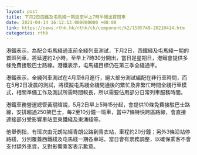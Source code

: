 ```yaml
---
layout: post
title: 下月2日西鐵及屯馬綫一期延至早上7時半開出首班車
date: 2021-04-14 16:12:13.000000000 +08:00
link: https://news.rthk.hk/rthk/ch/component/k2/1585749-20210414.htm
categories: rthk
---
```


港鐵表示，為配合屯馬綫通車前全綫列車測試，下月2日，西鐵綫及屯馬綫一期的首班列車，將延遲約2小時，至早上7時30分開出，當日是星期日，港鐵會提供多條免費接駁巴士路線。港鐵表示，屯馬綫目標仍在第三季全綫通車。

港鐵表示，全綫列車測試在4月至6月進行，絕大部分測試編配在非行車時間，而在5月2日凌晨的測試，將模擬屯馬綫全綫開通後的繁忙及非繁忙時間全綫行車模式，相關準備工作及測試所需時間較長，所以需要佔用部分日常列車服務時間。

港鐵車務營運總管黃琨暐說，5月2日早上5時15分起，會提供10條免費接駁巴士路線，安排超過250架巴士，每2至10分鐘一班車，當中7條特快跨區路線，會直接連接部分受影響車站至東鐵綫及東涌綫等。

他舉例指，有班次由元朗站經青朗公路到青衣站，車程約20分鐘；另外3條沿站停路綫，分別覆蓋西鐵綫及屯馬綫一期各車站，當日會有票務調整，以確保乘客不會支付額外車資，又對影響乘客表示歉意。
